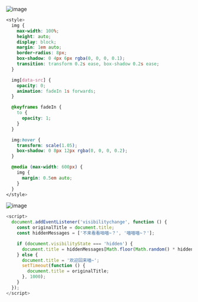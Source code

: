 

![image](https://github.com/user-attachments/assets/60c8105f-95c0-4c68-8227-2dea9c146fe5)
```css
<style>
  img {
    max-width: 100%;
    height: auto;
    display: block;
    margin: 1em auto;
    border-radius: 8px;
    box-shadow: 0 4px 6px rgba(0, 0, 0, 0.1);
    transition: transform 0.2s ease, box-shadow 0.2s ease;
  }

  img[data-src] {
    opacity: 0;
    animation: fadeIn 1s forwards;
  }

  @keyframes fadeIn {
    to {
      opacity: 1;
    }
  }

  img:hover {
    transform: scale(1.05);
    box-shadow: 0 8px 12px rgba(0, 0, 0, 0.2);
  }

  @media (max-width: 600px) {
    img {
      margin: 0.5em auto;
    }
  }
</style>
```

![image](https://github.com/user-attachments/assets/8a0729c2-741d-4f4e-99d1-a86146e0cb59)
```javascript
<script>
  document.addEventListener('visibilitychange', function () {
    const originalTitle = document.title;
    const hiddenMessages = ['不来看看咱喵~？', '喵喵喵~？'];

    if (document.visibilityState === 'hidden') {
      document.title = hiddenMessages[Math.floor(Math.random() * hiddenMessages.length)];
    } else {
      document.title = '欢迎回来喵~';
      setTimeout(function () {
        document.title = originalTitle;
      }, 1000);
    }
  });
</script>
```


<!-- ##{"timestamp":1732964312}## -->
